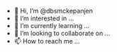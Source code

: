 - 👋 Hi, I’m @dbsmckepanjen
- 👀 I’m interested in ...
- 🌱 I’m currently learning ...
- 💞️ I’m looking to collaborate on ...
- 📫 How to reach me ...

<!---
dbsmckepanjen/dbsmckepanjen is a ✨ special ✨ repository because its `README.md` (this file) appears on your GitHub profile.
You can click the Preview link to take a look at your changes.
--->
